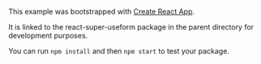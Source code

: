 This example was bootstrapped with [Create React App](https://github.com/facebook/create-react-app).

It is linked to the react-super-useform package in the parent directory for development purposes.

You can run `npm install` and then `npm start` to test your package.
